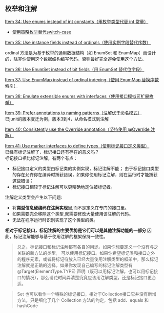 ## 枚举和注解   
[Item 34: Use enums instead of int constants（用枚举类型代替 int 常量）](strategy)   
- [使用策略枚举替代switch-case ](strategy/PayrollDayStrategy.java) 

[Item 35: Use instance fields instead of ordinals（使用实例字段替代序数）](ordinal)  

ordinal 方法是为基于枚举的通用数据结构（如 EnumSet 和 EnumMap）而设计的，除非你使用这个数据结构编写代码，否则最好完全避免使用这个方法。  

[Item 36: Use EnumSet instead of bit fields（用 EnumSet 替代位字段）](collection)  

[Item 37: Use EnumMap instead of ordinal indexing（使用 EnumMap 替换序数索引）](collection) 

[Item 38: Emulate extensible enums with interfaces（使用接口模拟可扩展枚举）](interfaces)  

[Item 39: Prefer annotations to naming patterns（注解优于命名模式）](annotations)    
已junit的版本变迁为例，版本3到4，从命名模式到注解   

[Item 40: Consistently use the Override annotation（坚持使用 @Override 注解）]()  

[Item 41: Use marker interfaces to define types（使用标记接口定义类型）]()  
已经有标记注解了，标记接口还有存在的意义吗？   
标记接口相比标记注解，有两个有点：  
- 标记接口定义的类型由标记类的实例实现，标记注解不能； 由于标记接口类型的存在允许你在编译时捕获错误，如果你使用标记注解，则在运行时才能捕获这些错误；
- 标记接口相较于标记注解可以更精确地定位被标记者。  

注解定义类型会产生以下问题:

- 将**类型信息硬编码在注解实现**里,而不是定义在专门的接口里。  
- 如果需要完全移除这个类型,就需要修改大量使用该注解的代码。  
- 无法在程序运行时识别实现了这个类型的类。

**相对于标记接口，标记注解的主要优势是它们可以是其他注解功能的一部分** 因此，标记注解能够与基于使用注解的框架保持一致性。


>总之，标记接口和标记注解都有各自的用途。如果你想要定义一个没有与之关联的新方法的类型，
> 可以使用标记接口。如果你希望标记类和接口之外的程序元素，或者将标记符放入已经大量使用注解类型的框架中，那么标记注解就是正确的选择。如果你发现自己编写的标记注解类型有 @Target(ElementType.TYPE) 声明（既可以用标记注解，也可以用标记接口的情况），那么请花时间弄清楚究竟应该用注解类型，还是标记接口更合适。


> Set 也可以看作一个特殊的标记接口，相对于Collection接口它并没有新增方法，只是细化了几个 Collection 方法的约定，包括 add、equals 和 hashCode